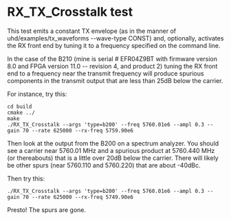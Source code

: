 # RX_TX_Crosstalk test

This test emits a constant TX envelope (as in the manner of
uhd/examples/tx_waveforms --wave-type CONST) and, optionally,
activates the RX front end by tuning it to a frequency specified
on the command line.

In the case of the B210 (mine is serial # EFR04Z9BT with
firmware version 8.0 and FPGA version 11.0 -- revision 4,
and product 2) tuning the RX front end to a frequency near
the transmit frequency will produce spurious components in the
transmit output that are less than 25dB below the carrier.

For instance, try this:
~~~~~
cd build
cmake ../
make
./RX_TX_Crosstalk --args 'type=b200' --freq 5760.01e6 --ampl 0.3 --gain 70 --rate 625000 --rx-freq 5759.90e6
~~~~~

Then look at the output from the B200 on a spectrum analyzer.  You should
see a carrier near 5760.01 MHz and a spurious product at 5760.440 MHz
(or thereabouts) that is a little over 20dB below the carrier.
There will likely be other spurs (near 5760.110 and 5760.220) that are
about -40dBc.

Then try this:
~~~~~~
./RX_TX_Crosstalk --args 'type=b200' --freq 5760.01e6 --ampl 0.3 --gain 70 --rate 625000 --rx-freq 5749.90e6
~~~~~~

Presto!  The spurs are gone.

